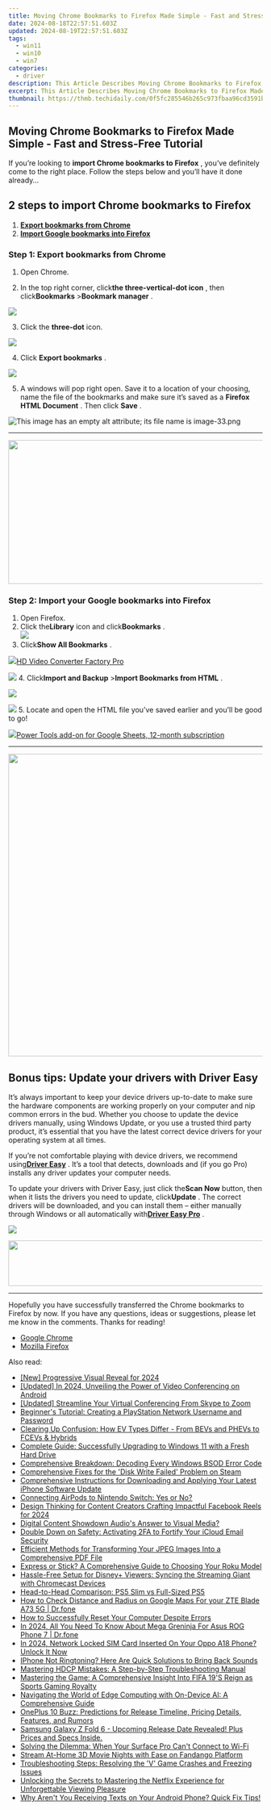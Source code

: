 ```yaml
---
title: Moving Chrome Bookmarks to Firefox Made Simple - Fast and Stress-Free Tutorial
date: 2024-08-18T22:57:51.603Z
updated: 2024-08-19T22:57:51.603Z
tags:
  - win11
  - win10
  - win7
categories:
  - driver
description: This Article Describes Moving Chrome Bookmarks to Firefox Made Simple - Fast and Stress-Free Tutorial
excerpt: This Article Describes Moving Chrome Bookmarks to Firefox Made Simple - Fast and Stress-Free Tutorial
thumbnail: https://thmb.techidaily.com/0f5fc285546b265c973fbaa96cd3591b73387ac3a0f71577bc77fa3f28f478c0.jpg
---
```


## Moving Chrome Bookmarks to Firefox Made Simple - Fast and Stress-Free Tutorial

If you’re looking to **import Chrome bookmarks to Firefox** , you’ve definitely come to the right place. Follow the steps below and you’ll have it done already…

## 2 steps to import Chrome bookmarks to Firefox

1. [**Export bookmarks from Chrome**](https://tools.techidaily.com/drivereasy/download/)
2. [**Import Google bookmarks into Firefox**](https://tools.techidaily.com/drivereasy/download/)

### Step 1: Export bookmarks from Chrome

1) Open Chrome.

2) In the top right corner, click**the three-vertical-dot icon** , then click**Bookmarks** \>**Bookmark manager** .  

![](https://images.drivereasy.com/wp-content/uploads/2018/11/img_5bdbf2aeaf55c.jpg)

 3) Click the **three-dot** icon.  

![](https://images.drivereasy.com/wp-content/uploads/2019/02/image-34.png)

 4) Click **Export bookmarks** .  

![](https://images.drivereasy.com/wp-content/uploads/2018/11/img_5bdbf3b85340d.png)

 5) A windows will pop right open. Save it to a location of your choosing, name the file of the bookmarks and make sure it’s saved as a **Firefox HTML Document** . Then click **Save** .  

![This image has an empty alt attribute; its file name is image-33.png](https://images.drivereasy.com/wp-content/uploads/2019/02/image-33.png)

---

<!-- affiliate ads begin -->
<a href="https://cowinaudio.pxf.io/c/5597632/1116855/13794" target="_top" id="1116855"><img src="//a.impactradius-go.com/display-ad/13794-1116855" border="0" alt="" width="767" height="285"/></a><img height="0" width="0" src="https://imp.pxf.io/i/5597632/1116855/13794" style="position:absolute;visibility:hidden;" border="0" />
<!-- affiliate ads end -->
### Step 2: Import your Google bookmarks into Firefox

1. Open Firefox.
2. Click the**Library** icon and click**Bookmarks** .  
![](https://images.drivereasy.com/wp-content/uploads/2018/11/img_5bdbfc8da5140.png)
3. Click**Show All Bookmarks** .  
<!-- affiliate ads begin -->
<a href="https://secure.2checkout.com/order/checkout.php?PRODS=4537546&QTY=1&AFFILIATE=108875&CART=1"><img src="https://secure.avangate.com/images/merchant/4b0a0290ad7df100b77e86839989a75e/products/7_copy_2_2_hdpro.png" border="0">HD Video Converter Factory Pro</a>
<!-- affiliate ads end -->
![](https://images.drivereasy.com/wp-content/uploads/2018/11/img_5bdbfcee78e14.png)
4. Click**Import and Backup** \>**Import Bookmarks from HTML** .  
<!-- affiliate ads begin -->
<a href="https://store.movavi.com/affiliate.php?ACCOUNT=MOVAVI&AFFILIATE=108875&PATH=https%3A%2F%2Fwww.movavi.com%3FAFFILIATE%3D108875%26RESOURCE%3DMovavi%2BScreen%2BRecorder%2Bbox"><img src="https://mcusercontent.com/0885a03ded3d480dca9287f12/images/f026b149-fc7c-fd54-5f3e-1460bbb19b6b.jpg" border="0"></a>
<!-- affiliate ads end -->
![](https://images.drivereasy.com/wp-content/uploads/2018/11/img_5bdbfda429a3d.jpg)
5. Locate and open the HTML file you’ve saved earlier and you’ll be good to go!
<!-- affiliate ads begin -->
<a href="https://secure.2checkout.com/order/checkout.php?PRODS=4721564&QTY=1&AFFILIATE=108875&CART=1"><img src="https://secure.avangate.com/images/merchant/c14a8df1e1b4d5297e9cb30cb34d5a00/products/copy_power-tools-48.png" border="0">Power Tools add-on for Google Sheets, 12-month subscription</a>
<!-- affiliate ads end -->

---

<!-- affiliate ads begin -->
<a href="https://appsumo.8odi.net/c/5597632/2082526/7443" target="_top" id="2082526"><img src="//a.impactradius-go.com/display-ad/7443-2082526" border="0" alt="" width="1200" height="600"/></a><img height="0" width="0" src="https://appsumo.8odi.net/i/5597632/2082526/7443" style="position:absolute;visibility:hidden;" border="0" />
<!-- affiliate ads end -->
## Bonus tips: Update your drivers with Driver Easy

 It’s always important to keep your device drivers up-to-date to make sure the hardware components are working properly on your computer and nip common errors in the bud. Whether you choose to update the device drivers manually, using Windows Update, or you use a trusted third party product, it’s essential that you have the latest correct device drivers for your operating system at all times.

 If you’re not comfortable playing with device drivers, we recommend using[**Driver Easy**](https://tools.techidaily.com/drivereasy/download/) . It’s a tool that detects, downloads and (if you go Pro) installs any driver updates your computer needs.

 To update your drivers with Driver Easy, just click the**Scan Now** button, then when it lists the drivers you need to update, click**Update** . The correct drivers will be downloaded, and you can install them – either manually through Windows or all automatically with[**Driver Easy Pro**](https://tools.techidaily.com/drivereasy/download/) .

![](https://images.drivereasy.com/wp-content/uploads/2019/05/image-226.png)

<!-- affiliate ads begin -->
<a href="https://mindmanager.sjv.io/c/5597632/1787667/20231" target="_top" id="1787667"><img src="//a.impactradius-go.com/display-ad/20231-1787667" border="0" alt="" width="728" height="90"/></a><img height="0" width="0" src="https://imp.pxf.io/i/5597632/1787667/20231" style="position:absolute;visibility:hidden;" border="0" />
<!-- affiliate ads end -->
---

 Hopefully you have successfully transferred the Chrome bookmarks to Firefox by now. If you have any questions, ideas or suggestions, please let me know in the comments. Thanks for reading!

* [Google Chrome](https://tools.techidaily.com/drivereasy/download/)
* [Mozilla Firefox](https://tools.techidaily.com/drivereasy/download/)

<ins class="adsbygoogle"
     style="display:block"
     data-ad-format="autorelaxed"
     data-ad-client="ca-pub-7571918770474297"
     data-ad-slot="1223367746"></ins>



<ins class="adsbygoogle"
     style="display:block"
     data-ad-client="ca-pub-7571918770474297"
     data-ad-slot="8358498916"
     data-ad-format="auto"
     data-full-width-responsive="true"></ins>

<span class="atpl-alsoreadstyle">Also read:</span>
<div><ul>
<li><a href="https://fox-hovers.techidaily.com/new-progressive-visual-reveal-for-2024/"><u>[New] Progressive Visual Reveal for 2024</u></a></li>
<li><a href="https://video-capture.techidaily.com/updated-in-2024-unveiling-the-power-of-video-conferencing-on-android/"><u>[Updated] In 2024, Unveiling the Power of Video Conferencing on Android</u></a></li>
<li><a href="https://some-approaches.techidaily.com/updated-streamline-your-virtual-conferencing-from-skype-to-zoom/"><u>[Updated] Streamline Your Virtual Conferencing  From Skype to Zoom</u></a></li>
<li><a href="https://tech-renaissance.techidaily.com/beginners-tutorial-creating-a-playstation-network-username-and-password/"><u>Beginner's Tutorial: Creating a PlayStation Network Username and Password</u></a></li>
<li><a href="https://tech-renaissance.techidaily.com/clearing-up-confusion-how-ev-types-differ-from-bevs-and-phevs-to-fcevs-and-hybrids/"><u>Clearing Up Confusion: How EV Types Differ - From BEVs and PHEVs to FCEVs & Hybrids</u></a></li>
<li><a href="https://tech-renaissance.techidaily.com/complete-guide-successfully-upgrading-to-windows-11-with-a-fresh-hard-drive/"><u>Complete Guide: Successfully Upgrading to Windows 11 with a Fresh Hard Drive</u></a></li>
<li><a href="https://tech-renaissance.techidaily.com/comprehensive-breakdown-decoding-every-windows-bsod-error-code/"><u>Comprehensive Breakdown: Decoding Every Windows BSOD Error Code</u></a></li>
<li><a href="https://tech-renaissance.techidaily.com/comprehensive-fixes-for-the-disk-write-failed-problem-on-steam/"><u>Comprehensive Fixes for the 'Disk Write Failed' Problem on Steam</u></a></li>
<li><a href="https://tech-renaissance.techidaily.com/comprehensive-instructions-for-downloading-and-applying-your-latest-iphone-software-update/"><u>Comprehensive Instructions for Downloading and Applying Your Latest iPhone Software Update</u></a></li>
<li><a href="https://tech-renaissance.techidaily.com/connecting-airpods-to-nintendo-switch-yes-or-no/"><u>Connecting AirPods to Nintendo Switch: Yes or No?</u></a></li>
<li><a href="https://facebook-clips.techidaily.com/design-thinking-for-content-creators-crafting-impactful-facebook-reels-for-2024/"><u>Design Thinking for Content Creators  Crafting Impactful Facebook Reels for 2024</u></a></li>
<li><a href="https://extra-resources.techidaily.com/digital-content-showdown-audios-answer-to-visual-media/"><u>Digital Content Showdown  Audio's Answer to Visual Media?</u></a></li>
<li><a href="https://tech-renaissance.techidaily.com/double-down-on-safety-activating-2fa-to-fortify-your-icloud-email-security/"><u>Double Down on Safety: Activating 2FA to Fortify Your iCloud Email Security</u></a></li>
<li><a href="https://tech-renaissance.techidaily.com/efficient-methods-for-transforming-your-jpeg-images-into-a-comprehensive-pdf-file/"><u>Efficient Methods for Transforming Your JPEG Images Into a Comprehensive PDF File</u></a></li>
<li><a href="https://tech-renaissance.techidaily.com/express-or-stick-a-comprehensive-guide-to-choosing-your-roku-model/"><u>Express or Stick? A Comprehensive Guide to Choosing Your Roku Model</u></a></li>
<li><a href="https://tech-renaissance.techidaily.com/hassle-free-setup-for-disneyplus-viewers-syncing-the-streaming-giant-with-chromecast-devices/"><u>Hassle-Free Setup for Disney+ Viewers: Syncing the Streaming Giant with Chromecast Devices</u></a></li>
<li><a href="https://tech-renaissance.techidaily.com/head-to-head-comparison-ps5-slim-vs-full-sized-ps5/"><u>Head-to-Head Comparison: PS5 Slim vs Full-Sized PS5</u></a></li>
<li><a href="https://android-location-track.techidaily.com/how-to-check-distance-and-radius-on-google-maps-for-your-zte-blade-a73-5g-drfone-by-drfone-virtual-android/"><u>How to Check Distance and Radius on Google Maps For your ZTE Blade A73 5G | Dr.fone</u></a></li>
<li><a href="https://tech-renaissance.techidaily.com/how-to-successfully-reset-your-computer-despite-errors/"><u>How to Successfully Reset Your Computer Despite Errors</u></a></li>
<li><a href="https://android-pokemon-go.techidaily.com/in-2024-all-you-need-to-know-about-mega-greninja-for-asus-rog-phone-7-drfone-by-drfone-virtual-android/"><u>In 2024, All You Need To Know About Mega Greninja For Asus ROG Phone 7 | Dr.fone</u></a></li>
<li><a href="https://sim-unlock.techidaily.com/in-2024-network-locked-sim-card-inserted-on-your-oppo-a18-phone-unlock-it-now-by-drfone-android/"><u>In 2024, Network Locked SIM Card Inserted On Your Oppo A18 Phone? Unlock It Now</u></a></li>
<li><a href="https://tech-renaissance.techidaily.com/1722882052175-iphone-not-ringtoning-here-are-quick-solutions-to-bring-back-sounds/"><u>IPhone Not Ringtoning? Here Are Quick Solutions to Bring Back Sounds</u></a></li>
<li><a href="https://tech-renaissance.techidaily.com/mastering-hdcp-mistakes-a-step-by-step-troubleshooting-manual/"><u>Mastering HDCP Mistakes: A Step-by-Step Troubleshooting Manual</u></a></li>
<li><a href="https://buynow-marvelous.techidaily.com/mastering-the-game-a-comprehensive-insight-into-fifa-19s-reign-as-sports-gaming-royalty/"><u>Mastering the Game: A Comprehensive Insight Into FIFA 19'S Reign as Sports Gaming Royalty</u></a></li>
<li><a href="https://tech-revival.techidaily.com/navigating-the-world-of-edge-computing-with-on-device-ai-a-comprehensive-guide/"><u>Navigating the World of Edge Computing with On-Device AI: A Comprehensive Guide</u></a></li>
<li><a href="https://tech-renaissance.techidaily.com/oneplus-10-buzz-predictions-for-release-timeline-pricing-details-features-and-rumors/"><u>OnePlus 10 Buzz: Predictions for Release Timeline, Pricing Details, Features, and Rumors</u></a></li>
<li><a href="https://tech-recovery.techidaily.com/1722890302883-samsung-galaxy-z-fold-6-upcoming-release-date-revealed-plus-prices-and-specs-inside/"><u>Samsung Galaxy Z Fold 6 - Upcoming Release Date Revealed! Plus Prices and Specs Inside.</u></a></li>
<li><a href="https://tech-renaissance.techidaily.com/solving-the-dilemma-when-your-surface-pro-cant-connect-to-wi-fi/"><u>Solving the Dilemma: When Your Surface Pro Can't Connect to Wi-Fi</u></a></li>
<li><a href="https://tech-renaissance.techidaily.com/stream-at-home-3d-movie-nights-with-ease-on-fandango-platform/"><u>Stream At-Home 3D Movie Nights with Ease on Fandango Platform</u></a></li>
<li><a href="https://win-blog.techidaily.com/troubleshooting-steps-resolving-the-v-game-crashes-and-freezing-issues/"><u>Troubleshooting Steps: Resolving the 'V' Game Crashes and Freezing Issues</u></a></li>
<li><a href="https://tech-renaissance.techidaily.com/unlocking-the-secrets-to-mastering-the-netflix-experience-for-unforgettable-viewing-pleasure/"><u>Unlocking the Secrets to Mastering the Netflix Experience for Unforgettable Viewing Pleasure</u></a></li>
<li><a href="https://tech-renaissance.techidaily.com/why-arent-you-receiving-texts-on-your-android-phone-quick-fix-tips/"><u>Why Aren't You Receiving Texts on Your Android Phone? Quick Fix Tips!</u></a></li>
</ul></div>
